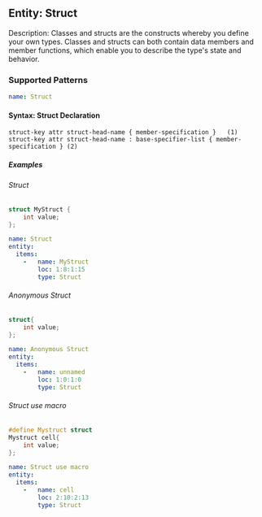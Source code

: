 ## Entity:  Struct

Description: Classes and structs are the constructs whereby you define your own types. Classes and structs can both contain data members and member functions, which enable you to describe the type's state and behavior.
### Supported Patterns

```yaml
name: Struct
```
#### Syntax: Struct Declaration

```text
struct-key attr struct-head-name { member-specification }	(1)	
struct-key attr struct-head-name : base-specifier-list { member-specification }	(2)	
```

##### Examples

###### Struct
```CPP
struct MyStruct {
    int value;
};
```
```yaml
name: Struct
entity:
  items:
    -   name: MyStruct
        loc: 1:8:1:15
        type: Struct
```

###### Anonymous Struct
```CPP
struct{
    int value;
};
```
```yaml
name: Anonymous Struct
entity:
  items:
    -   name: unnamed
        loc: 1:0:1:0
        type: Struct
```

###### Struct use macro
```CPP
#define Mystruct struct 
Mystruct cell{
    int value;
};
```
```yaml
name: Struct use macro
entity:
  items:
    -   name: cell
        loc: 2:10:2:13
        type: Struct
```
